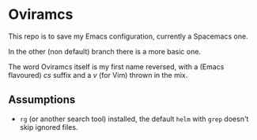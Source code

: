 # Oviramcs

This repo is to save my Emacs configuration, currently a Spacemacs one. 

In the other (non default) branch there is a more basic one.

The word Oviramcs itself is my first name reversed, with a (Emacs flavoured) *cs* suffix and a *v* (for Vim) thrown in the mix.

## Assumptions

- `rg` (or another search tool) installed, the default `helm` with `grep` doesn't skip ignored files.
